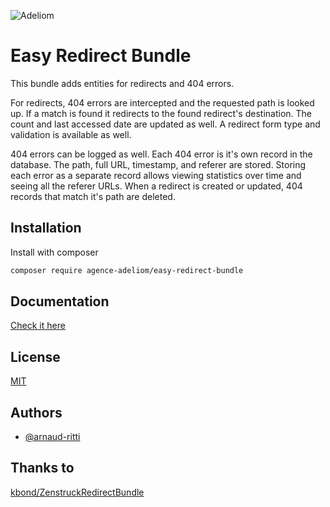 
![Adeliom](https://adeliom.com/public/uploads/2017/09/Adeliom_logo.png)

# Easy Redirect Bundle

This bundle adds entities for redirects and 404 errors.

For redirects, 404 errors are intercepted and the requested path is looked up. If a match is found it redirects to the found redirect's destination. The count and last accessed date are updated as well. A redirect form type and validation is available as well.

404 errors can be logged as well. Each 404 error is it's own record in the database. The path, full URL, timestamp, and referer are stored. Storing each error as a separate record allows viewing statistics over time and seeing all the referer URLs. When a redirect is created or updated, 404 records that match it's path are deleted.

## Installation

Install with composer

```bash
composer require agence-adeliom/easy-redirect-bundle
```

## Documentation

[Check it here](doc/index.md)

## License

[MIT](https://choosealicense.com/licenses/mit/)


## Authors

- [@arnaud-ritti](https://github.com/arnaud-ritti)


## Thanks to

[kbond/ZenstruckRedirectBundle](kbond/ZenstruckRedirectBundle)


